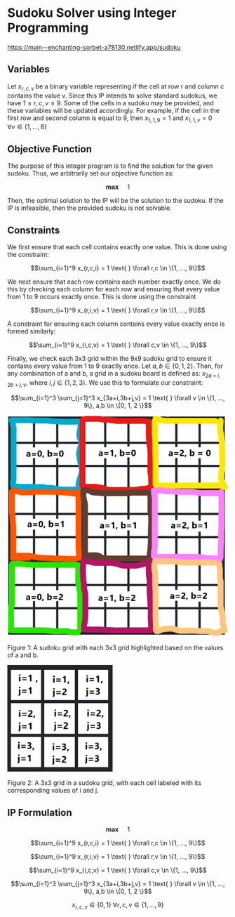 # Sudoku Solver using Integer Programming
https://main--enchanting-sorbet-a78130.netlify.app/sudoku

## Variables
Let $x_{r,c,v}$ be a binary variable representing if the cell at row r and column c contains the value v. Since this IP intends to solve standard sudokus, we have $1 \leq r, c, v \leq 9$. Some of the cells in a sudoku may be provided, and these variables will be updated accordingly. For example, if the cell in the first row and second column is equal to 9, then $x_{1,1,9} = 1$ and $x_{1,1,v} = 0 \quad \forall v \in \{1,...,8\}$

## Objective Function
The purpose of this integer program is to find the solution for the given sudoku. Thus, we arbitrarily set our objective function as: 


$$\textbf{max } \quad 1$$

Then, the optimal solution to the IP will be the solution to the sudoku. If the IP is infeasible, then the provided sudoku is not solvable.

## Constraints
We first ensure that each cell contains exactly one value. This is done using the constraint:

$$\sum_{i=1}^9 x_{r,c,i} = 1 \text{       } \forall r,c \in \{1, ..., 9\}$$ 

We next ensure that each row contains each number exactly once. We do this by checking each column for each row and ensuring that every value from 1 to 9 occurs exactly once. This is done using the constraint 

$$\sum_{i=1}^9 x_{r,i,v} = 1 \text{       } \forall r,v \in \{1, ..., 9\}$$


A constraint for ensuring each column contains every value exactly once is formed similarly: 

$$\sum_{i=1}^9 x_{i,c,v} = 1 \text{       } \forall c,v \in \{1, ..., 9\}$$

Finally, we check each 3x3 grid within the 9x9 sudoku grid to ensure it contains every value from 1 to 9 exactly once. Let $a,b \in \{0, 1, 2 \}$. Then, for any combination of a and b, a grid in a sudoku board is defined as: $x_{2a+i, 2b+j, v}$, where $i,j \in \{1,2,3\}$. We use this to formulate our constraint:

$$\sum_{i=1}^3 \sum_{j=1}^3 x_{3a+i,3b+j,v} = 1  \text{       } \forall v \in \{1, ..., 9\}, a,b \in \{0, 1, 2 \}$$

![figure 1](https://github.com/jpnoro2003/sudoku/blob/main/pictures/sudokugrid.png)

Figure 1: A sudoku grid with each 3x3 grid highlighted based on the values of a and b.

![figure 2](https://github.com/jpnoro2003/sudoku/blob/main/pictures/3x3.png)

Figure 2: A 3x3 grid in a sudoku grid, with each cell labeled with its corresponding values of i and j.

## IP Formulation

$$\textbf{max } \quad 1$$

$$\sum_{i=1}^9 x_{r,c,i} = 1  \text{       } \forall r,c \in \{1, ..., 9\}$$

$$\sum_{i=1}^9 x_{r,i,v} = 1  \text{       } \forall r,v \in \{1, ..., 9\}$$

$$\sum_{i=1}^9 x_{i,c,v} = 1  \text{       } \forall c,v \in \{1, ..., 9\}$$

$$\sum_{i=1}^3 \sum_{j=1}^3 x_{3a+i,3b+j,v} = 1  \text{       } \forall v \in \{1, ..., 9\}, a,b \in \{0, 1, 2 \}$$ 

$$x_{r,c,v} \in \{0,1\}  \text{       } \forall r,c,v \in \{1,...,9\}$$

